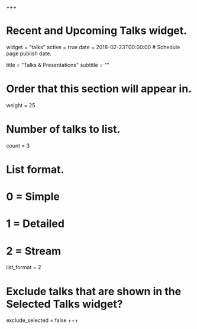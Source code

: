 +++
# Recent and Upcoming Talks widget.
widget = "talks"
active = true
date = 2018-02-23T00:00:00  # Schedule page publish date.

title = "Talks & Presentations"
subtitle = ""

# Order that this section will appear in.
weight = 25

# Number of talks to list.
count = 3

# List format.
#   0 = Simple
#   1 = Detailed
#   2 = Stream
list_format = 2

# Exclude talks that are shown in the Selected Talks widget?
exclude_selected = false
+++

